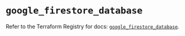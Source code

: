 # `google_firestore_database`

Refer to the Terraform Registry for docs: [`google_firestore_database`](https://registry.terraform.io/providers/hashicorp/google-beta/6.22.0/docs/resources/google_firestore_database).
